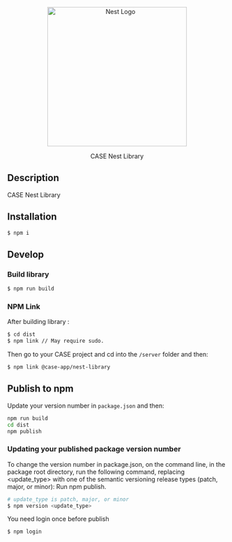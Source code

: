 <p align="center">
  <a href="http://nestjs.com/" target="blank"><img src="https://nestjs.com/img/logo_text.svg" width="320" alt="Nest Logo" /></a>
</p>

 <p align="center">CASE Nest Library</p>
 
## Description

CASE Nest Library

## Installation

```bash
$ npm i
```

## Develop

### Build library

```bash
$ npm run build
```

### NPM Link

After building library :

```bash
$ cd dist
$ npm link // May require sudo.
```

Then go to your CASE project and cd into the `/server` folder and then:

```bash
$ npm link @case-app/nest-library
```

## Publish to npm

Update your version number in `package.json` and then:

```bash
npm run build
cd dist
npm publish
```

### Updating your published package version number

To change the version number in package.json, on the command line, in the package root directory, run the following command, replacing <update_type> with one of the semantic versioning release types (patch, major, or minor):
Run npm publish.

```bash
# update_type is patch, major, or minor
$ npm version <update_type>
```

You need login once before publish

```bash
$ npm login
```
